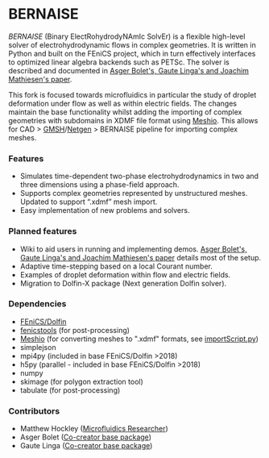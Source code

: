 # BERNAISE
 _BERNAISE_ (Binary ElectRohydrodyNAmIc SolvEr) is a flexible high-level solver of electrohydrodynamic flows in complex geometries.
It is written in Python and built on the FEniCS project, which in turn effectively interfaces to optimized linear algebra backends such as PETSc.
The solver is described and documented in [Asger Bolet's, Gaute Linga's and Joachim Mathiesen's paper](https://doi.org/10.3389/fphy.2019.00021).

This fork is focused towards microfluidics in particular the study of droplet deformation under flow as well as within electric fields. The changes maintain the base functionality whilst adding the importing of complex geometries with subdomains in XDMF file format using [Meshio](https://github.com/nschloe/meshio). This allows for CAD > [GMSH](https://gmsh.info/)/[Netgen](https://ngsolve.org/) > BERNAISE pipeline for importing complex meshes.

<!-- <p align="center">
    <img src="http://www.nbi.dk/~linga/bernaise/droplet.gif" width=122 height=254 alt="Buoyancy-driven droplet"/>
    <br /><b>Buoyancy-driven droplet.</b>
</p>
<p align="center">
    <img src="http://www.nbi.dk/~linga/bernaise/charged_droplets.gif" width=264 height=87 alt="Colliding oppositely charged droplets"/><br />
    <b>Two colliding oppositely charged droplets.</b> Red: positive charge, blue: negative charge.
</p>
<p align="center">
    <img src="http://www.nbi.dk/~linga/bernaise/dielectric_faster.gif" width=192 height=192 alt="Two-phase dielectricum."/><br />
    <b>Two-phase dielectricum/capacitor.</b> Red: positive charge, blue: negative charge. Top: negative surface charge, bottom: positive surface charge.
</p>
<p align="center">
    <img src="http://www.nbi.dk/~linga/bernaise/snoevsen.gif" width=250 height=140 alt="Snøvsen."/>
    <img src="http://www.nbi.dk/~linga/bernaise/snoevsen_neutral.gif" width=250 height=140 alt="Snøvsen, neutral."/><br />
    <b>Enhanced oil recovery</b> by application of a surface charge to the pore wall, and ions dissolved in the water phase.
    The color indicates the charge.
    The flow is driven by a constant velocity at the top (Couette flow).
    <b>Left:</b> With (uniform) surface charge, the droplet is released into the bulk.
    <b>Right:</b> Without surface charge, the droplet stays within the pore.
    Note that the droplet is slightly asymmetric due to the imposed flow.
</p> -->

<!-- <p align="center">
    <img src="http://www.nbi.dk/~linga/bernaise/hourglass_pore/p0cm10.gif" width=262 height=87 alt="Hourglass with surface charge and zero bias pressure"/>
    <img src="http://www.nbi.dk/~linga/bernaise/hourglass_pore/p5cm10.gif" width=262 height=87 alt="Hourglass with surface charge and small bias pressure"/>
    <img src="http://www.nbi.dk/~linga/bernaise/hourglass_pore/p50cm10.gif" width=262 height=87 alt="Hourglass with surface charge and large bias pressure"/><br />
</p>
<p align="center">
    <img src="http://www.nbi.dk/~linga/bernaise/hourglass_pore/p0c0.gif" width=262 height=87 alt="Hourglass without  surface charge and zero bias pressure"/>
    <img src="http://www.nbi.dk/~linga/bernaise/hourglass_pore/p5c0.gif" width=262 height=87 alt="Hourglass without surface charge and small bias pressure"/>
    <img src="http://www.nbi.dk/~linga/bernaise/hourglass_pore/p50c0.gif" width=262 height=87 alt="Hourglass without surface charge and large bias pressure"/><br />
    <b>Enhanced oil recovery</b> in a pore throat by application of a surface charge to the pore wall, and ions dissolved in the water phase.
    The color indicates the charge (as above).
    In the four figures to the right, the flow is driven by a pressure difference; in the two to the left there is zero pressure difference between the two sides.
    <b>Upper:</b> With (uniform) surface charge in the throat, the droplet is released into the bulk even without external forcing.
    <b>Lower:</b> Without surface charge, the droplet stays within the pore, except for large external forcing.
</p> -->

<!-- <p align="center">
    <img src="http://www.nbi.dk/~linga/bernaise/flipper.gif" width=197 height=165 alt="A dolphin being cleaned from oil spill."/><br />
    <b>Animal decontamination:</b> A dolphin initially immersed in oil is fully cleaned by the application of surface charge to the dolphin's skin, and ions in the water.
    Red: positive charge, blue: negative charge.
</p> -->

### Features
* Simulates time-dependent two-phase electrohydrodynamics in two and three dimensions using a phase-field approach.
* Supports complex geometries represented by unstructured meshes. Updated to support “.xdmf” mesh import.
* Easy implementation of new problems and solvers.

### Planned features
* Wiki to aid users in running and implementing demos. [Asger Bolet's, Gaute Linga's and Joachim Mathiesen's paper](https://doi.org/10.3389/fphy.2019.00021) details most of the setup.
* Adaptive time-stepping based on a local Courant number.
* Examples of droplet deformation within flow and electric fields.
* Migration to Dolfin-X package (Next generation Dolfin solver).

### Dependencies
* [FEniCS/Dolfin](https://fenicsproject.org/)
* [fenicstools](https://github.com/mikaem/fenicstools) (for post-processing)
* [Meshio](https://github.com/nschloe/meshio) (for converting meshes to ".xdmf" formats, see [importScript.py](https://github.com/MattH688/BERNAISE/blob/master/meshes/importScript.py))
* simplejson
* mpi4py (included in base FEniCS/Dolfin >2018)
* h5py (parallel - included in base FEniCS/Dolfin >2018)
* numpy
* skimage (for polygon extraction tool)
* tabulate (for post-processing)

### Contributors
* Matthew Hockley ([Microfluidics Researcher](https://www.linkedin.com/in/matthew-hockley-27129360/))
* Asger Bolet ([Co-creator base package](https://github.com/gautelinga/BERNAISE))
* Gaute Linga ([Co-creator base package](https://github.com/gautelinga/BERNAISE))
